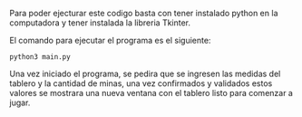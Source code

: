 Para poder ejecturar este codigo basta con tener instalado python en la computadora y tener instalada la libreria Tkinter.

El comando para ejecutar el programa es el siguiente:

    python3 main.py

Una vez iniciado el programa, se pedira que se ingresen las medidas del tablero y la cantidad de minas, una vez confirmados
y validados estos valores se mostrara una nueva ventana con el tablero listo para comenzar a jugar.